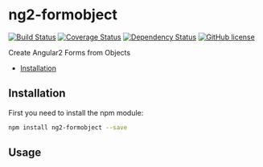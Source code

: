 
# ng2-formobject
[![Build Status](https://travis-ci.org/haiko/ng2-formobject.svg?branch=master)](https://travis-ci.org/haiko/ng2-formobject)
[![Coverage Status](https://coveralls.io/repos/github/haiko/ng2-formobject/badge.svg?branch=master)](https://coveralls.io/github/haiko/ng2-formobject?branch=master)
[![Dependency Status](https://david-dm.org/haiko/ng2-formobject.svg)](https://david-dm.org/haiko/ng2-formobject)
[![GitHub license](https://img.shields.io/badge/license-MIT-blue.svg)](https://raw.githubusercontent.com/haiko/ng2-formobject/master/LICENSE)

Create Angular2 Forms from Objects


* [Installation](#installation)

## Installation
First you need to install the npm module:
```sh
npm install ng2-formobject --save
```

## Usage


